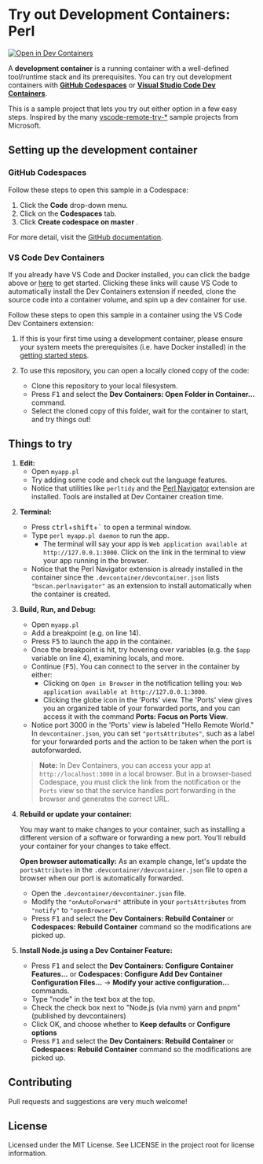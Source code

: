 # Try out Development Containers: Perl

[![Open in Dev Containers](https://img.shields.io/static/v1?label=Dev%20Containers&message=Open&color=blue&logo=visualstudiocode)][open-in-dev-containers]

[open-in-dev-containers]: https://vscode.dev/redirect?url=vscode://ms-vscode-remote.remote-containers/cloneInVolume?url=https://github.com/zakame/vscode-remote-try-perl

A **development container** is a running container with a well-defined
tool/runtime stack and its prerequisites. You can try out development
containers with **[GitHub Codespaces][codespaces]** or
**[Visual Studio Code Dev Containers][vscode-devcontainers]**.

[codespaces]: https://github.com/features/codespaces
[vscode-devcontainers]: https://aka.ms/vscode-remote/containers

This is a sample project that lets you try out either option in a few easy
steps. Inspired by the many [vscode-remote-try-*][vscode-remote-try-any]
sample projects from Microsoft.

[vscode-remote-try-any]: https://github.com/search?q=org%3Amicrosoft+vscode-remote-try-&type=Repositories
 
## Setting up the development container

### GitHub Codespaces

Follow these steps to open this sample in a Codespace:
1. Click the **Code** drop-down menu.
2. Click on the **Codespaces** tab.
3. Click **Create codespace on master** .

For more detail, visit the [GitHub documentation][creating-a-codespace].

[creating-a-codespace]: https://docs.github.com/en/free-pro-team@latest/github/developing-online-with-codespaces/creating-a-codespace#creating-a-codespace

### VS Code Dev Containers

If you already have VS Code and Docker installed, you can click the badge
above or [here][open-in-dev-containers] to get started. Clicking these links
will cause VS Code to automatically install the Dev Containers extension if
needed, clone the source code into a container volume, and spin up a dev
container for use.

Follow these steps to open this sample in a container using the VS Code Dev
Containers extension:

1. If this is your first time using a development container, please ensure
   your system meets the prerequisites (i.e. have Docker installed) in the
   [getting started steps][getting-started].

[getting-started]: https://aka.ms/vscode-remote/containers/getting-started

2. To use this repository, you can open a locally cloned copy of the code:

   - Clone this repository to your local filesystem.
   - Press <kbd>F1</kbd> and select the **Dev Containers: Open Folder in
     Container...** command.
   - Select the cloned copy of this folder, wait for the container to start,
     and try things out!

## Things to try

1. **Edit:**
   - Open `myapp.pl`
   - Try adding some code and check out the language features.
   - Notice that utilities like `perltidy` and the [Perl
     Navigator][perlnavigator] extension are installed. Tools are installed at
     Dev Container creation time.

[perlnavigator]: https://marketplace.visualstudio.com/items?itemName=bscan.perlnavigator

2. **Terminal:**
    - Press <kbd>ctrl</kbd>+<kbd>shift</kbd>+<kbd>\`</kbd> to open a terminal
      window.
    - Type `perl myapp.pl daemon` to run the app.
         - The terminal will say your app is `Web application available at
           http://127.0.0.1:3000`. Click on the link in the terminal to view
           your app running in the browser.
    - Notice that the Perl Navigator extension is already installed in the
      container since the `.devcontainer/devcontainer.json` lists
      `"bscan.perlnavigator"` as an extension to install automatically when
      the container is created.

3. **Build, Run, and Debug:**

   - Open `myapp.pl`
   - Add a breakpoint (e.g. on line 14).
   - Press <kbd>F5</kbd> to launch the app in the container.
   - Once the breakpoint is hit, try hovering over variables (e.g. the `$app`
     variable on line 4), examining locals, and more.
   - Continue (<kbd>F5</kbd>). You can connect to the server in the container
     by either: 
      - Clicking on `Open in Browser` in the notification telling you: `Web
        application available at http://127.0.0.1:3000`.
      - Clicking the globe icon in the 'Ports' view. The 'Ports' view gives
        you an organized table of your forwarded ports, and you can access it
        with the command **Ports: Focus on Ports View**.
   - Notice port 3000 in the 'Ports' view is labeled "Hello Remote World." In
     `devcontainer.json`, you can set `"portsAttributes"`, such as a label for
     your forwarded ports and the action to be taken when the port is
     autoforwarded.
   
   > **Note:** In Dev Containers, you can access your app at
   > `http://localhost:3000` in a local browser. But in a browser-based
   > Codespace, you must click the link from the notification or the `Ports`
   > view so that the service handles port forwarding in the browser and
   > generates the correct URL.

4. **Rebuild or update your container:**

   You may want to make changes to your container, such as installing a
   different version of a software or forwarding a new port. You'll rebuild
   your container for your changes to take effect. 

   **Open browser automatically:** As an example change, let's update the
   `portsAttributes` in the `.devcontainer/devcontainer.json` file to open a
   browser when our port is automatically forwarded.
   
   - Open the `.devcontainer/devcontainer.json` file.
   - Modify the `"onAutoForward"` attribute in your `portsAttributes` from
     `"notify"` to `"openBrowser"`.
   - Press <kbd>F1</kbd> and select the **Dev Containers: Rebuild Container**
     or **Codespaces: Rebuild Container** command so the modifications are
     picked up.  

5. **Install Node.js using a Dev Container Feature:**

   - Press <kbd>F1</kbd> and select the **Dev Containers: Configure Container
     Features...** or **Codespaces: Configure Add Dev Container Configuration
     Files...** -> **Modify your active configuration...** commands.
   - Type "node" in the text box at the top.
   - Check the check box next to "Node.js (via nvm) yarn and pnpm" (published by
     devcontainers) 
   - Click OK, and choose whether to **Keep defaults** or **Configure options**
   - Press <kbd>F1</kbd> and select the **Dev Containers: Rebuild Container**
     or **Codespaces: Rebuild Container** command so the modifications are
     picked up.

## Contributing

Pull requests and suggestions are very much welcome!

## License

Licensed under the MIT License. See LICENSE in the project root for license
information.
